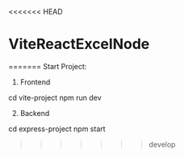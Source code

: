 <<<<<<< HEAD
# ViteReactExcelNode
=======
Start Project:

1) Frontend

cd vite-project
npm run dev

2) Backend

cd express-project
npm start
>>>>>>> develop
